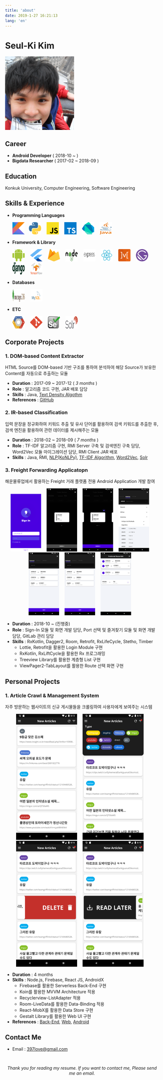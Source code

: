 ```yaml
---
title: 'about'
date: 2019-1-27 16:21:13
lang: 'en'
---
```


# Seul-Ki Kim

![](../assets/profile.gif)

## Career

- **Android Developer** ( 2018-10 ~ )
- **Bigdata Researcher** ( 2017-02 ~ 2018-09 )

## Education

Konkuk University, Computer Engineering, Software Engineering

## Skills & Experience

- **Programming Languages**

  <a href='https://kotlinlang.org/'><img src='../assets/logo/kotlin.svg' height=40/ title='Kotlin'></a>&emsp;<a href=''><img src='../assets/logo/python.svg' height=40 width=40 title='Python'></a>&emsp;
  <a href='https://developer.mozilla.org/ko/docs/Web/JavaScript'><img src='../assets/logo/javascript.svg' height='40' width=40 title='Javascript'></a>&emsp;
  <a href='https://www.typescriptlang.org/'><img src='../assets/logo/typescript.svg' height='40' width=40 title='Typescript'></a>&emsp;
  <a href='https://dart.dev/'><img src='../assets/logo/dart.svg' height='40' width=40 title='Dart'></a>&emsp;
  <a href='https://www.java.com/ko/'><img src='../assets/logo/java.svg' height='40' width=40 title='Java'></a>&emsp;

- **Framework & Library**

  <a href='https://developer.android.com/?hl=ko'><img src='../assets/logo/android.svg' height='40' width=40 title='Android'></a>&emsp;
  <a href='https://flutter-ko.dev/'><img src='../assets/logo/flutter.svg' height='40' width=40 title='Flutter'></a>&emsp;
  <a href='https://firebase.google.com/?hl=ko'><img src='../assets/logo/firebase.svg' height='40' width=40 title='Firebase'></a>&emsp;
  <a href='https://nodejs.org/ko/'><img src='../assets/logo/nodejs.svg' height='40' width=40 title='NodeJS'></a>&emsp;
  <a href='https://expressjs.com/ko/'><img src='../assets/logo/expressjs.svg' height='40' width=40 title='ExpressJS'></a>&emsp;
  <a href='https://ko.reactjs.org/'><img src='../assets/logo/react.svg' height='40' width=40 title='React'></a>&emsp;
  <a href='https://mobx.js.org/README.html'><img src='../assets/logo/mobx.svg' height='40' width=40 title='MobX'></a>&emsp;
  <a href='https://www.gatsbyjs.org/'><img src='../assets/logo/gatsby.svg' height='40' width=40 title='Gatsby'></a>&emsp;
  <a href='https://www.djangoproject.com/'><img src='../assets/logo/django.svg' height='40' width=40 title='Django'></a>&emsp;
  <a href='https://www.tensorflow.org/?hl=ko'><img src='../assets/logo/tensorflow.svg' height='40' width=40 title='Tensorflow'></a>&emsp;

* **Databases**

  <a href='https://www.mongodb.com/'><img src='../assets/logo/mongodb.svg' height='40' width=40 title='MongoDB'></a>&emsp;
  <a href='https://www.mysql.com/'><img src='../assets/logo/mysql.svg' height='40' width=40 title='MySQL'></a>&emsp;

- **ETC**

  <a href='https://cloud.google.com/'><img src='../assets/logo/google-cloud.svg' height='40' width=40 title='Google Cloud Platform'></a>&emsp;
  <a href='https://git-scm.com/'><img src='../assets/logo/git-icon.svg' height='40' width=40 title='Git'></a>&emsp;
  <a href='https://selenium.dev/'><img src='../assets/logo/selenium-logo.svg' height='40' width=40 title='Selenium'></a>&emsp;
  <a href='https://lucene.apache.org/solr/'><img src='../assets/logo/solr.svg' height='40' width=40 title='Solr'></a>&emsp;

## Corporate Projects

### 1. DOM-based Content Extractor

HTML Source를 DOM-based 기반 구조를 통하여 분석하여 해당 Source가 보유한 Content를 자동으로 추출하는 모듈

- **Duration** : 2017-09 ~ 2017-12 ( _3 months_ )
- **Role** : 알고리즘 코드 구현, JAR 배포 담당
- **Skills** : Java, [Text Density Algothm](http://ofey.me/papers/cetd-sigir11.pdf)
- **References** : [GitHub](https://github.com/rlatmfrl24/ContentExtractor)

### 2. IR-based Classification

입력 문장을 정규화하여 키워드 추출 및 유사 단어를 활용하여 검색 키워드를 추출한 후, 검색 엔진을 활용하여 관련 데이터를 제시해주는 모듈

- **Duration** : 2018-02 ~ 2018-09 ( _7 months_ )
- **Role** : TF-IDF 알고리즘 구현, RMI Server 구축 및 검색엔진 구축 담당, Word2Vec 모듈 마이그레이션 담당, RMI Client JAR 배포
- **Skills** : Java, RMI, [NLP(KoNLPy)](https://konlpy-ko.readthedocs.io/ko/v0.4.3/), [TF-IDF Algorithm](https://ko.wikipedia.org/wiki/Tf-idf), [Word2Vec](https://en.wikipedia.org/wiki/Word2vec), [Solr](https://lucene.apache.org/solr/)

### 3. Freight Forwarding Applicatopn

해운물류업에서 활용하는 Freight 거래 플랫폼 전용 Android Application 개발 참여

<p align="center">
<img src='./images/freight9-1.gif' width='100px'>&emsp;
<img src='./images/freight9-2.gif' width='100px'>&emsp;
<img src='./images/freight9-3.gif' width='100px'>&emsp;
<img src='./images/freight9-4.gif' width='100px'>&emsp;
<img src='./images/freight9-5.gif' width='100px'>&emsp;
<img src='./images/freight9-6.gif' width='100px'>&emsp;
<img src='./images/freight9-7.gif' width='100px'>&emsp;
</p>

- **Duration** : 2018-10 ~ (진행중)
- **Role** : Sign-In 모듈 및 화면 개발 담당, Port 선택 및 즐겨찾기 모듈 및 화면 개발 담당, GitLab 관리 담당
- **Skills** : RxKotlin, Dagger2, Room, Retrofit, RxLifeCycle, Stetho, Timber
  - Lottie, Retrofit을 활용한 Login Module 구현
  - RxKotlin, RxLiftCycle을 활용한 Rx 프로그래밍
  - Treeview Library를 활용한 계층형 List 구현
  - ViewPager2-TabLayout를 활용한 Route 선택 화면 구현

## Personal Projects

### 1. Article Crawl & Management System

자주 방문하는 웹사이트의 신규 게시물들을 크롤링하여 사용자에게 보여주는 시스템

<p align="center">
<img src='./images/applemint-1.gif' width='200px'>&emsp;
<img src='./images/applemint-2.gif' width='200px'>&emsp;
<img src='./images/applemint-3.gif' width='200px'>&emsp;
<img src='./images/applemint-4.gif' width='200px'>&emsp;
</p>

- **Duration** : 4 months
- **Skills** : Node.js, Firebase, React JS, AndroidX
  - Firebase를 활용한 Serverless Back-End 구현
  - Koin를 활용한 MVVM Architecture 적용
  - Recyclerview-ListAdapter 적용
  - Room-LiveData를 활용한 Data-Binding 적용
  - React-MobX를 활용한 Data Store 구현
  - Gestalt Library를 활용한 Web UI 구현
- **References** : [Back-End](https://github.com/rlatmfrl24/applemint-firebase), [Web](https://rlatmfrl24.github.io/applemint-web), [Android](https://rlatmfrl24.github.io/applemint)

## Contact Me

- Email : 397love@gmail.com

</br>
<div align="center">

_Thank you for reading my resume. If you want to contact me, Please send me an email._

</div>
